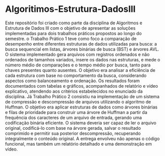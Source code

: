 # Algoritimos-Estrutura-DadosIII
Este repositório foi criado como parte da disciplina de Algoritmos e Estrutura de Dados III com o objetivo de apresentar as soluções implementadas para dois trabalhos práticos propostos ao longo do semestre. o Trabalho Prático 1 teve como foco a comparação de desempenho entre diferentes estruturas de dados utilizadas para busca: a busca sequencial em listas, árvores binárias de busca (BST) e árvores AVL. O sistema implementado gera arquivos com registros ordenados e não ordenados de tamanhos variados, insere os dados nas estruturas, e mede o número médio de comparações e o tempo médio por busca, tanto para chaves presentes quanto ausentes. O objetivo era analisar a eficiência de cada estrutura com base no comportamento da busca, considerando aspectos como balanceamento e ordenação. Os resultados foram documentados com tabelas e gráficos, acompanhados de relatório e vídeo explicativo, atendendo aos critérios estabelecidos no enunciado da disciplina. Já Trabalho Prático 2 consistiu na implementação de um sistema de compressão e descompressão de arquivos utilizando o algoritmo de Huffman. O objetivo era aplicar estruturas de dados como árvores binárias e filas de prioridade para construir uma árvore de Huffman a partir da frequência dos caracteres de um arquivo de entrada, gerando uma codificação binária eficiente. O sistema deveria ser capaz de ler o arquivo original, codificá-lo com base na árvore gerada, salvar o resultado comprimido e permitir sua posterior descompressão, recuperando integralmente o conteúdo original. A entrega envolveu não apenas o código funcional, mas também um relatório detalhado e uma demonstração em vídeo.
